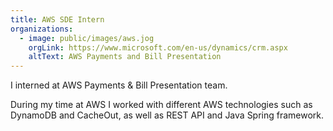 ```yaml
---
title: AWS SDE Intern
organizations:
  - image: public/images/aws.jog
    orgLink: https://www.microsoft.com/en-us/dynamics/crm.aspx
    altText: AWS Payments and Bill Presentation
---
```


<p>
  I interned at AWS Payments & Bill Presentation team.
</p>
<p>
  During my time at AWS I worked with different AWS technologies such as DynamoDB and CacheOut, as well as REST API and Java Spring
  framework.
</p>
